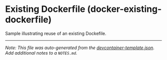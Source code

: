 
# Existing Dockerfile (docker-existing-dockerfile)

Sample illustrating reuse of an existing Dockefile.





---

_Note: This file was auto-generated from the [devcontainer-template.json](https://github.com/ecampuslearning/creativehubs/blob/main/src/docker-existing-dockerfile/devcontainer-template.json).  Add additional notes to a `NOTES.md`._
